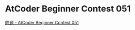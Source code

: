 AtCoder Beginner Contest 051
===

[問題 - AtCoder Beginner Contest 051](https://atcoder.jp/contests/abc051/tasks)
